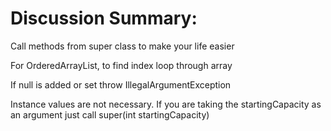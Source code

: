 # Discussion Summary:

Call methods from super class to make your life easier

For OrderedArrayList, to find index loop through array

If null is added or set throw IllegalArgumentException

Instance values are not necessary. If you are taking the startingCapacity as an argument just call super(int startingCapacity)


